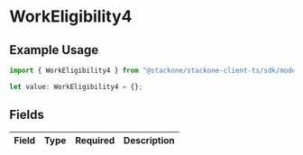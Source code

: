 # WorkEligibility4

## Example Usage

```typescript
import { WorkEligibility4 } from "@stackone/stackone-client-ts/sdk/models/shared";

let value: WorkEligibility4 = {};
```

## Fields

| Field       | Type        | Required    | Description |
| ----------- | ----------- | ----------- | ----------- |